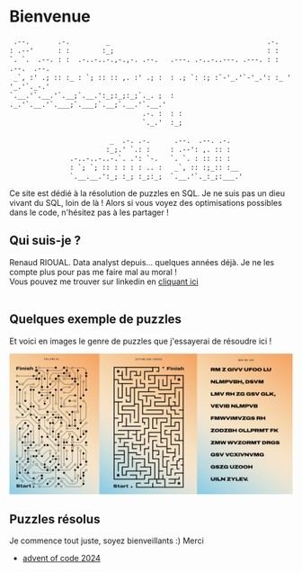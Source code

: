 
# Bienvenue


```
 .--.       .-.         _                                       .-.               
: .--'      : :        :_;                                      : :               
`. `.  .--. : :  .-..-..-.,-.,-. .--.   .---. .-..-..---. .---. : :   .--.  .--.  
 _`, :' .; :: :_ : `; :: :: ,. :' .; :  : .; `: :; :`-'_.'`-'_.': :_ ' '_.'`._-.' 
`.__.'`.__.'`.__;`.__.':_;:_;:_;`._. ;  : ._.'`.__.'`.___;`.___;`.__;`.__.'`.__.' 
                                 .-. :  : :
                                 `._.'  :_;

                         _  .-. .-.      .--.  .--. .-.
                        :_;.' `.: :     : .--': ,. :: :
               .-..-..-..-.`. .': `-.   `. `. : :: :: :
               : `; `; :: : : : : .. :   _`, :: :;_:: :__
               `.__.__.':_; :_; :_;:_;  `.__.'`._:_;:___.'
```
Ce site est dédié à la résolution de puzzles en SQL. 
Je ne suis pas un dieu vivant du SQL, loin de là ! Alors si vous voyez des optimisations possibles dans le code, n'hésitez pas à les partager !
<br>
## Qui suis-je ? 

Renaud RIOUAL. Data analyst depuis... quelques années déjà. Je ne les compte plus pour pas me faire mal au moral !
<br>
Vous pouvez me trouver sur linkedin en [cliquant ici](www.linkedin.com/in/renaud-rioual)
<br>
<br>
## Quelques exemple de puzzles
Et voici en images le genre de puzzles que j'essayerai de résoudre ici ! 

![alt text](exemples_puzzles.bmp)

## Puzzles résolus

Je commence tout juste, soyez bienveillants :) Merci
<br>
- [advent of code 2024](https://github.com/renoriwal/puzzles/tree/main/adventofcode_2024)